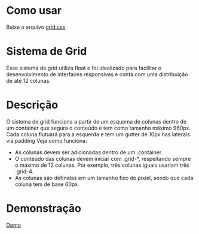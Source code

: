 # Como usar
Baixe o arquivo [grid.css](https://github.com/BrunoSaibert/grid-css-px/blob/master/grid.css)

# Sistema de Grid
Esse sistema de grid utiliza float e foi idealizado para facilitar o desenvolvimento de interfaces responsivas e conta com uma distribuição de até 12 colunas.

# Descrição
O sistema de grid funciona a partir de um esquema de colunas dentro de um container que segura o conteúdo e tem como tamanho máximo 960px. Cada coluna flutuará para a esquerda e tem um gutter de 10px nas laterais via padding 
Veja como funciona:

- As colunas devem ser adicionadas dentro de um .container.
- O conteúdo das colunas devem iniciar com .grid-*, respeitando sempre o máximo de 12 colunas. Por exemplo, três colunas iguais usariam três .grid-4.
- As colunas são definidas em um tamanho fixo de pixiel, sendo que cada coluna tem de base 60px.

# Demonstração
[Demo](http://brunosaibert.com.br/projetos/grid-css-px/)